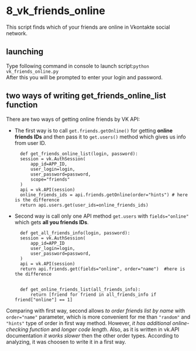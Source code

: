 # 8_vk_friends_online
This script finds which of your friends are online in Vkontakte social network.
## launching
Type following command in console to launch script:`python vk_friends_online.py`  
After this you will be prompted to enter your login and password.
## two ways of writing get_friends_online_list function
There are two ways of getting online friends by VK API:  

- The first way is to call `get.friends.getOnline()` for getting **online friends IDs** and then pass it to `get.users()` method which gives us info from user ID.
    
        def get_friends_online_list(login, password):
        session = vk.AuthSession(
            app_id=APP_ID,
            user_login=login,
            user_password=password,
            scope="friends"
        )
        api = vk.API(session)
        online_friends_ids = api.friends.getOnline(order="hints") # here is the difference
        return api.users.get(user_ids=online_friends_ids)     


- Second way is call only one API method `get.users` with `fields="online"` which gets **all you friends IDs**.    

        def get_all_friends_info(login, password):
        session = vk.AuthSession(
            app_id=APP_ID
            user_login=login,
            user_password=password,
        )
        api = vk.API(session)
        return api.friends.get(fields="online", order="name")  #here is the difference
    
    
        def get_online_friends_list(all_friends_info):
            return [friend for friend in all_friends_info if friend["online"] == 1]
        
Comparing with first way, second allows *to order friends list by name* with `order="name"` parameter, which is more convenient for me than  `"random"` and `"hints"` type of order in first way method.  However, *it has additional online-checking function* and *longer code length*. Also, as it is written in vk.API documentation *it works slower* then the other order types. According to analyzing, it was choosen to write it in a first way.
